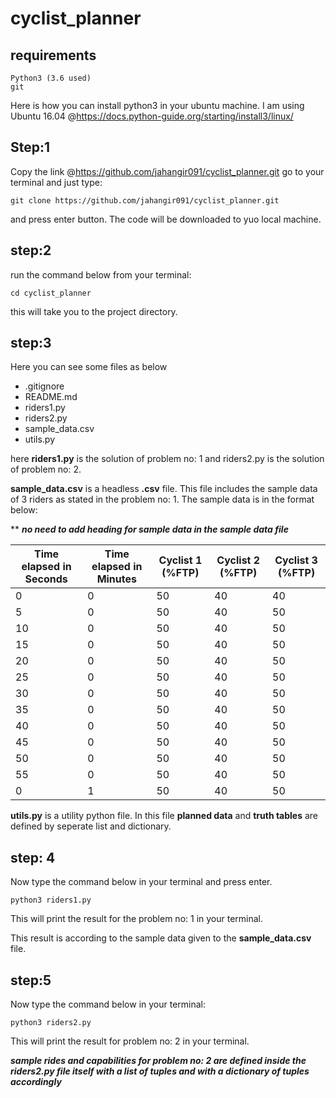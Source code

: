 # cyclist_planner 

## requirements
    Python3 (3.6 used)
    git
Here is how you can install python3 in your ubuntu machine. I am using Ubuntu 16.04 @https://docs.python-guide.org/starting/install3/linux/

    
## Step:1
Copy the link @https://github.com/jahangir091/cyclist_planner.git 
go to your terminal and just type:

    git clone https://github.com/jahangir091/cyclist_planner.git
and press enter button.
The code will be downloaded to yuo local machine.

## step:2
run the command below from your terminal:
    
    cd cyclist_planner
this will take you to the project directory.

## step:3
Here you can see some files as below

  - .gitignore
  - README.md
  - riders1.py
  - riders2.py
  - sample_data.csv
  - utils.py
  
here **riders1.py** is the solution of problem no: 1 and riders2.py is the solution of problem no: 2.

**sample_data.csv** is a headless **.csv** file. This file includes the sample data of 3 riders as stated in the problem no: 1.
The sample data is in the format below:

** ***no need to add heading for sample data in the sample data file***

| Time elapsed in Seconds | Time elapsed in Minutes | Cyclist 1 (%FTP) | Cyclist 2 (%FTP)  | Cyclist 3 (%FTP) |
| ------ | ------ | ------ | ------ | ------ |
| 0 | 0 | 50 | 40 | 40 |
| 5 | 0 | 50 | 40 | 50 |
| 10 | 0 | 50 | 40 | 50 |
| 15 | 0 | 50 | 40 | 50 |
| 20 | 0 | 50 | 40 | 50 |
| 25 | 0 | 50 | 40 | 50 |
| 30 | 0 | 50 | 40 | 50 |
| 35 | 0 | 50 | 40 | 50 |
| 40 | 0 | 50 | 40 | 50 |
| 45 | 0 | 50 | 40 | 50 |
| 50 | 0 | 50 | 40 | 50 |
| 55 | 0 | 50 | 40 | 50 |
| 0 | 1 | 50 | 40 | 50 |



**utils.py** is a utility python file. In this file **planned data** and **truth tables** are defined by seperate 
list and dictionary.

## step: 4
Now type the command below in your terminal and press enter.

    python3 riders1.py
    
This will print the result for the problem no: 1 in your terminal.

This result is according to the sample data given to the **sample_data.csv** file.

## step:5
Now type the command below in your terminal:

    python3 riders2.py
    
This will print the result for problem no: 2 in your terminal.

***sample rides and capabilities for problem no: 2 are defined inside the riders2.py file itself with a list of tuples and with a dictionary of tuples accordingly***
